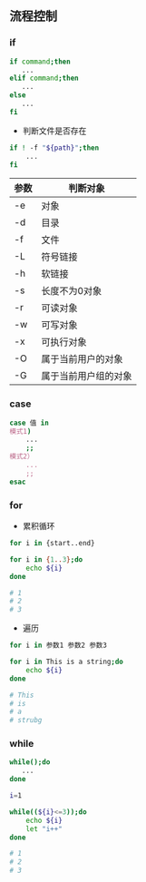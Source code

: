 <!--
 * @Description: 
 * @Version: 1.0
 * @Author: DaLao
 * @Email: dalao_li@163.com
 * @Date: 2021-07-08 14:50:52
 * @LastEditors: DaLao
 * @LastEditTime: 2022-02-20 17:35:28
-->

## 流程控制


### if

```sh
if command;then
   ...
elif command;then
   ...
else
   ...
fi
```

- 判断文件是否存在
  
```sh
if ! -f "${path}";then
    ...    
fi
```

| 参数 | 判断对象             |
| ---- | -------------------- |
| -e   | 对象                 |
| -d   | 目录                 |
| -f   | 文件                 |
| -L   | 符号链接             |
| -h   | 软链接               |
| -s   | 长度不为0对象        |
| -r   | 可读对象             |
| -w   | 可写对象             |
| -x   | 可执行对象           |
| -O   | 属于当前用户的对象   |
| -G   | 属于当前用户组的对象 |

### case

```sh
case 值 in
模式1)
    ...
    ;;
模式2）
    ...
    ;;
esac
```

### for

- 累积循环

```sh
for i in {start..end}
```

```sh
for i in {1..3};do
    echo ${i}
done

# 1
# 2
# 3
```

- 遍历

```sh
for i in 参数1 参数2 参数3
```

```sh
for i in This is a string;do
    echo ${i}
done

# This
# is
# a
# strubg
```


### while

```sh
while();do
   ...
done
```

```sh
i=1

while((${i}<=3));do
    echo ${i}
    let "i++" 
done

# 1
# 2
# 3
```

